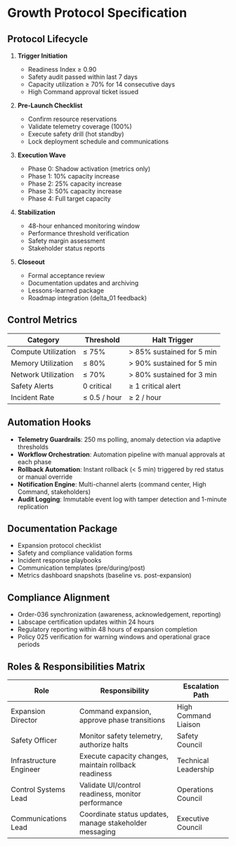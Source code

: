 # Growth Protocol Specification

## Protocol Lifecycle

1. **Trigger Initiation**
   - Readiness Index ≥ 0.90
   - Safety audit passed within last 7 days
   - Capacity utilization ≥ 70% for 14 consecutive days
   - High Command approval ticket issued

2. **Pre-Launch Checklist**
   - Confirm resource reservations
   - Validate telemetry coverage (100%)
   - Execute safety drill (hot standby)
   - Lock deployment schedule and communications

3. **Execution Wave**
   - Phase 0: Shadow activation (metrics only)
   - Phase 1: 10% capacity increase
   - Phase 2: 25% capacity increase
   - Phase 3: 50% capacity increase
   - Phase 4: Full target capacity

4. **Stabilization**
   - 48-hour enhanced monitoring window
   - Performance threshold verification
   - Safety margin assessment
   - Stakeholder status reports

5. **Closeout**
   - Formal acceptance review
   - Documentation updates and archiving
   - Lessons-learned package
   - Roadmap integration (delta_01 feedback)

## Control Metrics

| Category | Threshold | Halt Trigger |
| --- | --- | --- |
| Compute Utilization | ≤ 75% | > 85% sustained for 5 min |
| Memory Utilization | ≤ 80% | > 90% sustained for 5 min |
| Network Utilization | ≤ 70% | > 80% sustained for 3 min |
| Safety Alerts | 0 critical | ≥ 1 critical alert |
| Incident Rate | ≤ 0.5 / hour | ≥ 2 / hour |

## Automation Hooks

- **Telemetry Guardrails**: 250 ms polling, anomaly detection via adaptive thresholds
- **Workflow Orchestration**: Automation pipeline with manual approvals at each phase
- **Rollback Automation**: Instant rollback (< 5 min) triggered by red status or manual override
- **Notification Engine**: Multi-channel alerts (command center, High Command, stakeholders)
- **Audit Logging**: Immutable event log with tamper detection and 1-minute replication

## Documentation Package

- Expansion protocol checklist
- Safety and compliance validation forms
- Incident response playbooks
- Communication templates (pre/during/post)
- Metrics dashboard snapshots (baseline vs. post-expansion)

## Compliance Alignment

- Order-036 synchronization (awareness, acknowledgement, reporting)
- Labscape certification updates within 24 hours
- Regulatory reporting within 48 hours of expansion completion
- Policy 025 verification for warning windows and operational grace periods

## Roles & Responsibilities Matrix

| Role | Responsibility | Escalation Path |
| --- | --- | --- |
| Expansion Director | Command expansion, approve phase transitions | High Command Liaison |
| Safety Officer | Monitor safety telemetry, authorize halts | Safety Council |
| Infrastructure Engineer | Execute capacity changes, maintain rollback readiness | Technical Leadership |
| Control Systems Lead | Validate UI/control readiness, monitor performance | Operations Council |
| Communications Lead | Coordinate status updates, manage stakeholder messaging | Executive Council |
